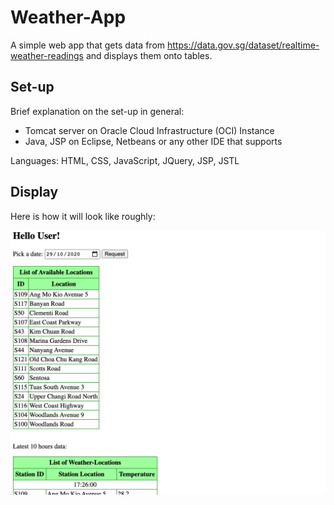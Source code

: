 # Weather-App
A simple web app that gets data from https://data.gov.sg/dataset/realtime-weather-readings and displays them onto tables.

## Set-up
Brief explanation on the set-up in general:
- Tomcat server on Oracle Cloud Infrastructure (OCI) Instance
- Java, JSP on Eclipse, Netbeans or any other IDE that supports

Languages: HTML, CSS, JavaScript, JQuery, JSP, JSTL

## Display 
Here is how it will look like roughly:

![weatherwebapp-screenshot](weatherwebapp-screenshot.png)
